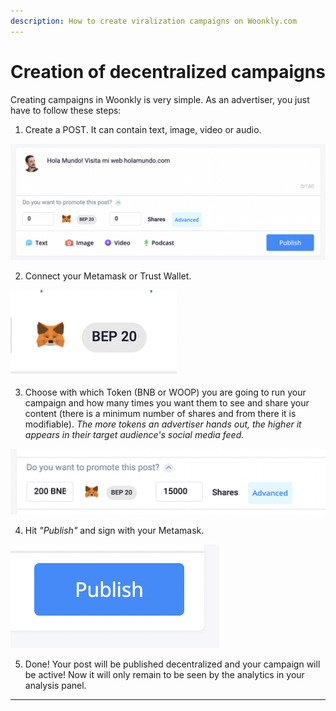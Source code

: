 ```yaml
---
description: How to create viralization campaigns on Woonkly.com
---
```


# Creation of decentralized campaigns

Creating campaigns in Woonkly is very simple. As an advertiser, you just have to follow these steps:  
  
1. Create a POST. It can contain text, image, video or audio.

![Sponsored Post Creation on Woonkly.com](.gitbook/assets/image%20%2819%29.png)

2. Connect your  Metamask or Trust Wallet.

![Connection with Metamask on Woonkly](.gitbook/assets/image%20%2843%29.png)

3. Choose with which Token \(BNB or WOOP\) you are going to run your campaign and how many times you want them to see and share your content \(there is a minimum number of shares and from there it is modifiable\). _The more tokens an advertiser hands out, the higher it appears in their target audience's social media feed._

![Choice of investment in Advertising and viralization of content](.gitbook/assets/image%20%2876%29.png)

4. Hit _"Publish"_ and sign with your Metamask.

![](.gitbook/assets/image%20%2813%29.png)

5. Done! Your post will be published decentralized and your campaign will be active! Now it will only remain to be seen by the analytics in your analysis panel.  
****

